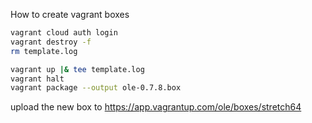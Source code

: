 How to create vagrant boxes

```sh
vagrant cloud auth login
vagrant destroy -f
rm template.log

vagrant up |& tee template.log
vagrant halt
vagrant package --output ole-0.7.8.box
```

upload the new box to https://app.vagrantup.com/ole/boxes/stretch64
